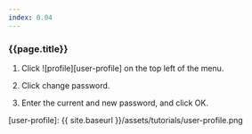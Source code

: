 ```yaml
---
index: 0.04
---
```

### {{page.title}}

1. Click ![profile][user-profile] on the top left of the menu.

1. Click change password.

1. Enter the current and new password, and click OK.

[user-profile]: {{ site.baseurl }}/assets/tutorials/user-profile.png
